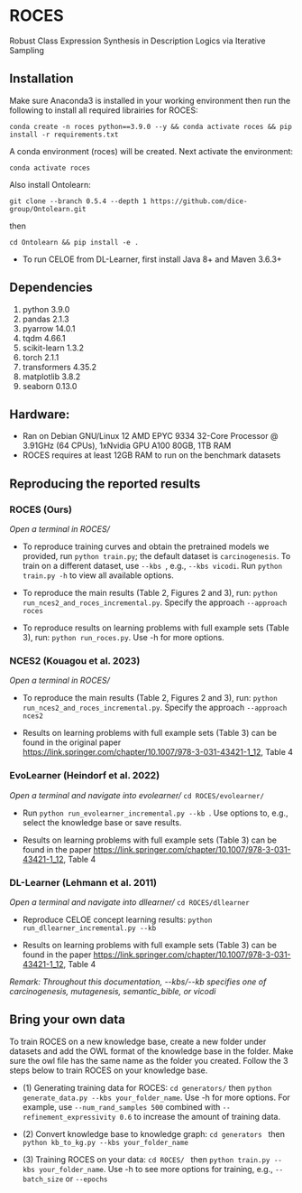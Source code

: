 # ROCES
Robust Class Expression Synthesis in Description Logics via Iterative Sampling


## Installation

Make sure Anaconda3 is installed in your working environment then run the following to install all required librairies for ROCES:
```
conda create -n roces python==3.9.0 --y && conda activate roces && pip install -r requirements.txt
```

A conda environment (roces) will be created. Next activate the environment:

```
conda activate roces
```

Also install Ontolearn: 

``` 
git clone --branch 0.5.4 --depth 1 https://github.com/dice-group/Ontolearn.git
```
then

``` 
cd Ontolearn && pip install -e .
```

- To run CELOE from DL-Learner, first install Java 8+ and Maven 3.6.3+


## Dependencies
1. python 3.9.0
2. pandas 2.1.3
3. pyarrow 14.0.1
4. tqdm 4.66.1
5. scikit-learn 1.3.2
6. torch 2.1.1
7. transformers 4.35.2
8. matplotlib 3.8.2
9. seaborn 0.13.0


## Hardware:
- Ran on Debian GNU/Linux 12 AMD EPYC 9334 32-Core Processor @ 3.91GHz (64 CPUs), 1xNvidia GPU A100 80GB, 1TB RAM
- ROCES requires at least 12GB RAM to run on the benchmark datasets

## Reproducing the reported results

### ROCES (Ours)


*Open a terminal in ROCES/*


- To reproduce training curves and obtain the pretrained models we provided, run ``` python train.py ```; the default dataset is ` carcinogenesis `. To train on a different dataset, use ```--kbs ```, e.g., `--kbs vicodi`. Run `python train.py -h` to view all available options.

- To reproduce the main results (Table 2, Figures 2 and 3), run: ``` python run_nces2_and_roces_incremental.py ```. Specify the approach `--approach roces`

- To reproduce results on learning problems with full example sets (Table 3), run: ``` python run_roces.py ```. Use -h for more options.


### NCES2 (Kouagou et al. 2023)

*Open a terminal in ROCES/*
- To reproduce the main results (Table 2, Figures 2 and 3), run: ``` python run_nces2_and_roces_incremental.py ```. Specify the approach `--approach nces2`

- Results on learning problems with full example sets (Table 3) can be found in the original paper https://link.springer.com/chapter/10.1007/978-3-031-43421-1_12, Table 4


### EvoLearner (Heindorf et al. 2022)

*Open a terminal and navigate into evolearner/* ``` cd ROCES/evolearner/ ```

- Run `python run_evolearner_incremental.py --kb `. Use options to, e.g., select the knowledge base or save results.

- Results on learning problems with full example sets (Table 3) can be found in the paper https://link.springer.com/chapter/10.1007/978-3-031-43421-1_12, Table 4


### DL-Learner (Lehmann et al. 2011)

*Open a terminal and navigate into dllearner/* ``` cd ROCES/dllearner ```

- Reproduce CELOE concept learning results: ``` python run_dllearner_incremental.py --kb ```

- Results on learning problems with full example sets (Table 3) can be found in the paper https://link.springer.com/chapter/10.1007/978-3-031-43421-1_12, Table 4


*Remark: Throughout this documentation, --kbs/--kb specifies one of carcinogenesis, mutagenesis, semantic_bible, or vicodi*

## Bring your own data

To train ROCES on a new knowledge base, create a new folder under datasets and add the OWL format of the knowledge base in the folder. Make sure the owl file has the same name as the folder you created. Follow the 3 steps below to train ROCES on your knowledge base.

- (1) Generating training data for ROCES: `cd generators/` then ` python generate_data.py --kbs your_folder_name `. Use -h for more options. For example, use `--num_rand_samples 500` combined with `--refinement_expressivity 0.6` to increase the amount of training data.

- (2) Convert knowledge base to knowledge graph: ```cd generators ``` then ``` python kb_to_kg.py --kbs your_folder_name ```

- (3) Training ROCES on your data: `cd ROCES/ ` then ` python train.py --kbs your_folder_name `. Use -h to see more options for training, e.g., `--batch_size` or `--epochs`

